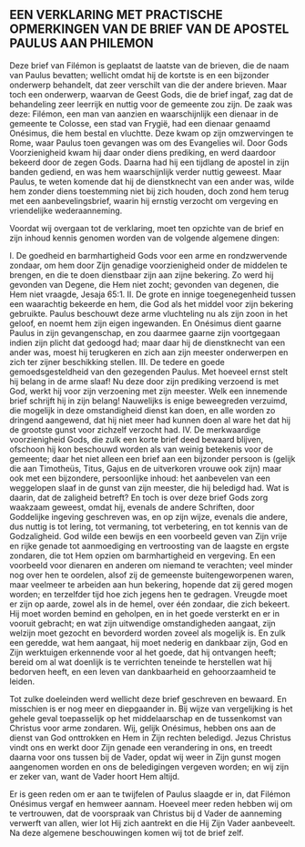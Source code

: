## EEN VERKLARING MET PRACTISCHE OPMERKINGEN VAN DE BRIEF VAN DE APOSTEL PAULUS AAN PHILEMON

Deze brief van Filémon is geplaatst de laatste van de brieven, die de naam van Paulus bevatten; wellicht omdat hij de kortste is en een bijzonder onderwerp behandelt, dat zeer verschilt van die der andere brieven. Maar toch een onderwerp, waarvan de Geest Gods, die de brief ingaf, zag dat de behandeling zeer leerrijk en nuttig voor de gemeente zou zijn. De zaak was deze: Filémon, een man van aanzien en waarschijnlijk een dienaar in de gemeente te Colosse, een stad van Frygië, had een dienaar genaamd Onésimus, die hem bestal en vluchtte. Deze kwam op zijn omzwervingen te Rome, waar Paulus toen gevangen was om des Evangelies wil. Door Gods Voorzienigheid kwam hij daar onder diens prediking, en werd daardoor bekeerd door de zegen Gods. Daarna had hij een tijdlang de apostel in zijn banden gediend, en was hem waarschijnlijk verder nuttig geweest. Maar Paulus, te weten komende dat hij de dienstknecht van een ander was, wilde hem zonder diens toestemming niet bij zich houden, doch zond hem terug met een aanbevelingsbrief, waarin hij ernstig verzocht om vergeving en vriendelijke wederaanneming.

Voordat wij overgaan tot de verklaring, moet ten opzichte van de brief en zijn inhoud kennis genomen worden van de volgende algemene dingen: 

I. De goedheid en barmhartigheid Gods voor een arme en rondzwervende zondaar, om hem door Zijn genadige voorzienigheid onder de middelen te brengen, en die te doen dienstbaar zijn aan zijne bekering. Zo werd hij gevonden van Degene, die Hem niet zocht; gevonden van degenen, die Hem niet vraagde, Jesaja 65:1. 
II. De grote en innige toegenegenheid tussen een waarachtig bekeerde en hem, die God als het middel voor zijn bekering gebruikte. Paulus beschouwt deze arme vluchteling nu als zijn zoon in het geloof, en noemt hem zijn eigen ingewanden. En Onésimus dient gaarne Paulus in zijn gevangenschap, en zou daarmee gaarne zijn voortgegaan indien zijn plicht dat gedoogd had; maar daar hij de dienstknecht van een ander was, moest hij terugkeren en zich aan zijn meester onderwerpen en zich ter zijner beschikking stellen. 
III. De tedere en goede gemoedsgesteldheid van den gezegenden Paulus. Met hoeveel ernst stelt hij belang in de arme slaaf! Nu deze door zijn prediking verzoend is met God, werkt hij voor zijn verzoening met zijn meester. Welk een innemende brief schrijft hij in zijn belang! Nauwelijks is enige beweegreden verzuimd, die mogelijk in deze omstandigheid dienst kan doen, en alle worden zo dringend aangewend, dat hij niet meer had kunnen doen al ware het dat hij de grootste gunst voor zichzelf verzocht had. 
IV. De merkwaardige voorzienigheid Gods, die zulk een korte brief deed bewaard blijven, ofschoon hij kon beschouwd worden als van weinig betekenis voor de gemeente; daar het niet alleen een brief aan een bijzonder persoon is (gelijk die aan Timotheüs, Titus, Gajus en de uitverkoren vrouwe ook zijn) maar ook met een bijzondere, persoonlijke inhoud: het aanbevelen van een weggelopen slaaf in de gunst van zijn meester, die hij beledigd had. Wat is daarin, dat de zaligheid betreft? En toch is over deze brief Gods zorg waakzaam geweest, omdat hij, evenals de andere Schriften, door Goddelijke ingeving geschreven was, en op zijn wijze, evenals die andere, dus nuttig is tot lering, tot vermaning, tot verbetering, en tot kennis van de Godzaligheid. God wilde een bewijs en een voorbeeld geven van Zijn vrije en rijke genade tot aanmoediging en vertroosting van de laagste en ergste zondaren, die tot Hem opzien om barmhartigheid en vergeving. En een voorbeeld voor dienaren en anderen om niemand te verachten; veel minder nog over hen te oordelen, alsof zij de gemeenste buitengeworpenen waren, maar veelmeer te arbeiden aan hun bekering, hopende dat zij gered mogen worden; en terzelfder tijd hoe zich jegens hen te gedragen. Vreugde moet er zijn op aarde, zowel als in de hemel, over één zondaar, die zich bekeert. Hij moet worden bemind en geholpen, en in het goede versterkt en er in vooruit gebracht; en wat zijn uitwendige omstandigheden aangaat, zijn welzijn moet gezocht en bevorderd worden zoveel als mogelijk is. En zulk een geredde, wat hem aangaat, hij moet nederig en dankbaar zijn, God en Zijn werktuigen erkennende voor al het goede, dat hij ontvangen heeft; bereid om al wat doenlijk is te verrichten teneinde te herstellen wat hij bedorven heeft, en een leven van dankbaarheid en gehoorzaamheid te leiden. 

Tot zulke doeleinden werd wellicht deze brief geschreven en bewaard. En misschien is er nog meer en diepgaander in. Bij wijze van vergelijking is het gehele geval toepasselijk op het middelaarschap en de tussenkomst van Christus voor arme zondaren. Wij, gelijk Onésimus, hebben ons aan de dienst van God onttrokken en Hem in Zijn rechten beledigd. Jezus Christus vindt ons en werkt door Zijn genade een verandering in ons, en treedt daarna voor ons tussen bij de Vader, opdat wij weer in Zijn gunst mogen aangenomen worden en ons de beledigingen vergeven worden; en wij zijn er zeker van, want de Vader hoort Hem altijd. 

Er is geen reden om er aan te twijfelen of Paulus slaagde er in, dat Filémon Onésimus vergaf en hemweer aannam. Hoeveel meer reden hebben wij om te vertrouwen, dat de voorspraak van Christus bij d Vader de aanneming verwerft van allen, wier lot Hij zich aantrekt en die Hij Zijn Vader aanbeveelt. 
Na deze algemene beschouwingen komen wij tot de brief zelf.

